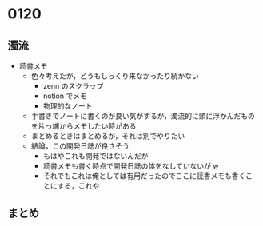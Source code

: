 # 0120

## 濁流

- 読書メモ
  - 色々考えたが，どうもしっくり来なかったり続かない
    - zenn のスクラップ
    - notion でメモ
    - 物理的なノート
  - 手書きでノートに書くのが良い気がするが，濁流的に頭に浮かんだものを片っ端からメモしたい時がある
  - まとめるときはまとめるが，それは別でやりたい
  - 結論，この開発日誌が良さそう
    - もはやこれも開発ではないんだが
    - 読書メモも書く時点で開発日誌の体をなしていないが w
    - それでもこれは俺としては有用だったのでここに読書メモも書くことにする，これや

## まとめ
